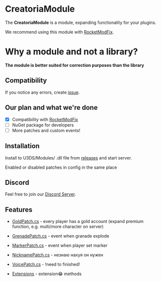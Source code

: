
# CreatoriaModule

The **CreatoriaModule** is a module, expanding functionality for your plugins.

We recommend using this module with [RocketModFix][rocketmodfix].


# Why a module and not a library?

**The module is better suited for correction purposes than the library**

## Compatibility

If you notice any errors, create [issue][issues].

## Our plan and what we're done

- [x] Compatibility with [RocketModFix][rocketmodfix]
- [ ] NuGet package for developers
- [ ] More patches and custom events!

## Installation

Install to U3DS/Modules/ .dll file from [releases][releases] and start server.

Enabled or disabled patches in config in the same place

## Discord

Feel free to join our [Discord Server][discordserver_url].

## Features
- [GoldPatch.cs][GoldPatch] - every player has a gold account (expand premium function, e.g. multi/more character on server)
- [GrenadePatch.cs][GrenadePatch] - event when granade explode
- [MarkerPatch.cs][MarkerPatch] - event when player set marker
- [NicknamePatch.cs][NicknamePatch] - незнаю нахуя он нужен
- [VoicePatch.cs][VoicePatch] - !need to finished!

- [Extensions][Extensions] - extension😂 methods

[discordserver_url]: https://discord.gg/RejmMseuXd 
[rocketmodfix]: https://github.com/RocketModFix/RocketModFix
[issues]: https://github.com/DarkerYaroslav/CreatoriaModule/issues
[releases]: https://github.com/DarkerYaroslav/CreatoriaModule/releases
[GoldPatch]: https://github.com/DarkerYaroslav/CreatoriaModule/blob/main/Patches/GoldPatch.cs
[GrenadePatch]: https://github.com/DarkerYaroslav/CreatoriaModule/blob/main/Patches/GrenadePatch.cs
[MarkerPatch]: https://github.com/DarkerYaroslav/CreatoriaModule/blob/main/Patches/MarkerPatch.cs
[NicknamePatch]: https://github.com/DarkerYaroslav/CreatoriaModule/blob/main/Patches/NicknamePatch.cs
[VoicePatch]: https://github.com/DarkerYaroslav/CreatoriaModule/blob/main/Patches/VoicePatch.cs
[Extensions]: https://github.com/DarkerYaroslav/CreatoriaModule/tree/main/Extensions
